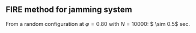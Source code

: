 ## FIRE method for jamming system
From a random configuration at $\varphi=0.80$ with $N=10000$: $ \sim 0.5$ sec.
